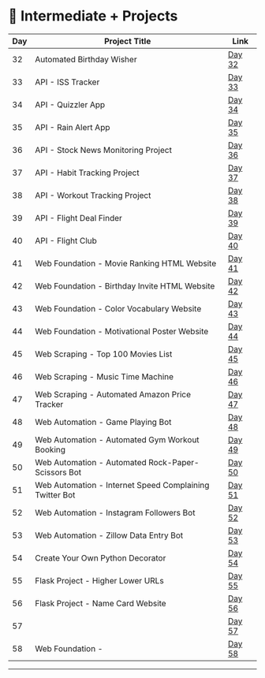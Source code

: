 # 📅 Intermediate + Projects

| Day | Project Title                                               | Link                      |
|-----|-------------------------------------------------------------|---------------------------|
| 32  | Automated Birthday Wisher                                   | [Day 32](d32/README.md)   |
| 33  | API - ISS Tracker                                           | [Day 33](d33/README.md)   |
| 34  | API - Quizzler App                                          | [Day 34](d34/README.md)   |
| 35  | API - Rain Alert App                                        | [Day 35](d35/README.md)   |
| 36  | API - Stock News Monitoring Project                         | [Day 36](d36/README.md)   |
| 37  | API - Habit Tracking Project                                | [Day 37](d37/README.md)   |
| 38  | API - Workout Tracking Project                              | [Day 38](d38/README.md)   |
| 39  | API - Flight Deal Finder                                    | [Day 39](d39/README.md)   |
| 40  | API - Flight Club                                           | [Day 40](d40/README.md)   |
| 41  | Web Foundation - Movie Ranking HTML Website                 | [Day 41](d41/README.md)   |
| 42  | Web Foundation - Birthday Invite HTML Website               | [Day 42](d42/README.md)   |
| 43  | Web Foundation - Color Vocabulary Website                   | [Day 43](d43/README.md)   |
| 44  | Web Foundation - Motivational Poster Website                | [Day 44](d44/README.md)   |
| 45  | Web Scraping - Top 100 Movies List                          | [Day 45](d45/README.md)   |
| 46  | Web Scraping - Music Time Machine                           | [Day 46](d46/README.md)   |
| 47  | Web Scraping - Automated Amazon Price Tracker               | [Day 47](d47/README.md)   |
| 48  | Web Automation - Game Playing Bot                           | [Day 48](d48/README.md)   |
| 49  | Web Automation - Automated Gym Workout Booking              | [Day 49](d49/README.md)   |
| 50  | Web Automation - Automated Rock-Paper-Scissors Bot          | [Day 50](d50/README.md)   |
| 51  | Web Automation - Internet Speed Complaining Twitter Bot     | [Day 51](d51/README.md)   |
| 52  | Web Automation - Instagram Followers Bot                    | [Day 52](d52/README.md)   |
| 53  | Web Automation - Zillow Data Entry Bot                      | [Day 53](d53/README.md)   |
| 54  | Create Your Own Python Decorator                            | [Day 54](d54/README.md)   |
| 55  | Flask Project - Higher Lower URLs                           | [Day 55](d55/README.md)   |
| 56  | Flask Project - Name Card Website                           | [Day 56](d56/README.md)   |
| 57  |                  | [Day 57](d57/README.md)   |
| 58  | Web Foundation - | [Day 58](d58/README.md)   |           


---